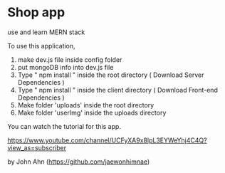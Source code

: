 # Shop app

use and learn MERN stack

To use this application,

1. make dev.js file inside config folder
2. put mongoDB info into dev.js file
3. Type " npm install " inside the root directory ( Download Server Dependencies )
4. Type " npm install " inside the client directory ( Download Front-end Dependencies )
5. Make folder 'uploads' inside the root directory
6. Make folder 'userImg' inside the uploads directory

You can watch the tutorial for this app.

https://www.youtube.com/channel/UCFyXA9x8lpL3EYWeYhj4C4Q?view_as=subscriber

by John Ahn (https://github.com/jaewonhimnae)
